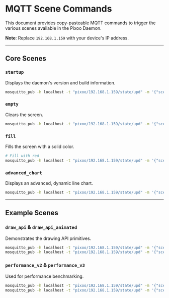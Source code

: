 # MQTT Scene Commands

This document provides copy-pasteable MQTT commands to trigger the various scenes
available in the Pixoo Daemon.

**Note**: Replace `192.168.1.159` with your device's IP address.

---

## Core Scenes

### `startup`

Displays the daemon's version and build information.

```bash
mosquitto_pub -h localhost -t "pixoo/192.168.1.159/state/upd" -m '{"scene":"startup"}'
```

### `empty`

Clears the screen.

```bash
mosquitto_pub -h localhost -t "pixoo/192.168.1.159/state/upd" -m '{"scene":"empty"}'
```

### `fill`

Fills the screen with a solid color.

```bash
# Fill with red
mosquitto_pub -h localhost -t "pixoo/192.168.1.159/state/upd" -m '{"scene":"fill", "color": [255, 0, 0, 255]}'
```

### `advanced_chart`

Displays an advanced, dynamic line chart.

```bash
mosquitto_pub -h localhost -t "pixoo/192.168.1.159/state/upd" -m '{"scene":"advanced_chart"}'
```

---

## Example Scenes

### `draw_api` & `draw_api_animated`

Demonstrates the drawing API primitives.

```bash
mosquitto_pub -h localhost -t "pixoo/192.168.1.159/state/upd" -m '{"scene":"draw_api"}'
mosquitto_pub -h localhost -t "pixoo/192.168.1.159/state/upd" -m '{"scene":"draw_api_animated"}'
```

### `performance_v2` & `performance_v3`

Used for performance benchmarking.

```bash
mosquitto_pub -h localhost -t "pixoo/192.168.1.159/state/upd" -m '{"scene":"performance_v2"}'
mosquitto_pub -h localhost -t "pixoo/192.168.1.159/state/upd" -m '{"scene":"performance_v3"}'
```
